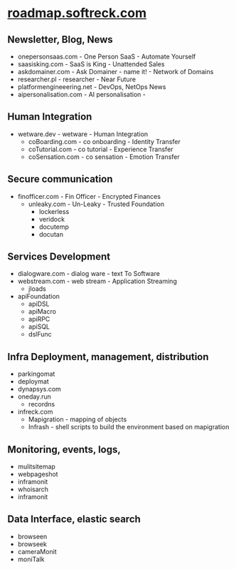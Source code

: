 # [roadmap.softreck.com](http://roadmap.softreck.com)

## Newsletter, Blog, News

+ onepersonsaas.com - One Person SaaS - Automate Yourself
+ saasisking.com - SaaS is King - Unattended Sales
+ askdomainer.com - Ask Domainer - name it! - Network of Domains
+ researcher.pl - researcher - Near Future
+ platformengineeering.net - DevOps, NetOps  News
+ aipersonalisation.com - AI personalisation - 


## Human Integration

+ wetware.dev - wetware - Human Integration
  + coBoarding.com - co onboarding - Identity Transfer
  + coTutorial.com - co tutorial - Experience Transfer 
  + coSensation.com -  co sensation - Emotion Transfer



## Secure communication

+ finofficer.com - Fin Officer - Encrypted Finances
  + unleaky.com - Un-Leaky - Trusted Foundation
    + lockerless
    + veridock
    + docutemp
    + docutan
    



## Services Development

+ dialogware.com - dialog ware - text To Software
+ webstream.com - web stream - Application Streaming  
  + jloads
+ apiFoundation
  + apiDSL
  + apiMacro
  + apiRPC
  + apiSQL
  + dslFunc


## Infra Deployment, management, distribution

+ parkingomat
+ deploymat
+ dynapsys.com
+ oneday.run 
  + recordns
+ infreck.com
  + Mapigration - mapping of objects
  + Infrash - shell scripts to build the environment based on mapigration

  

## Monitoring, events, logs, 

+ mulitsitemap
+ webpageshot
+ inframonit
+ whoisarch
+ inframonit



## Data Interface, elastic search

+ browseen
+ browseek
+ cameraMonit
+ moniTalk





